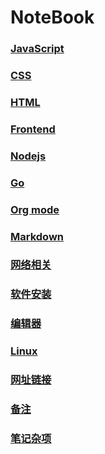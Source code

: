 
# NoteBook

### [JavaScript](./javascript/index.org)

### [CSS](./css/index.org)

### [HTML](./html/index.org)

### [Frontend](./frontend/index.org)

### [Nodejs](./nodejs/index.org)

### [Go](./go/index.org)

### [Org mode](./org-mode/index.org)

### [Markdown](./markdown/index.org)

### [网络相关](./network/index.org)

### [软件安装](./software-installation/index.org)

### [编辑器](./editor/index.org)

### [Linux](./linux/index.org)

### [网址链接](./website/index.org)

### [备注](./mark/index.org)

### [笔记杂项](./notes/index.org)

